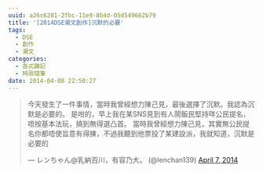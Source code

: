 ```yaml
---
uuid: a26c6281-2fbc-11e9-8b4d-05d549662b79
title: '[2014DSE潮文創作]沉默的必要'
tags:
  - DSE
  - 創作
  - 潮文
categories:
  - 各式雜記
  - 時政隨筆
date: 2014-04-08 22:50:27
---
```


> 今天發生了一件事情，當時我曾經想力陳己見，最後選擇了沉默。我認為沉默是必要的。&#10;&#10;是咁的，早上我在某SNS見到有人鬧飯民堅持咩公民提名，唔按基本法玩，搞到無得選凸首。&#10;&#10;當時我曾經想力陳己見，其實無公民提名你都唔使旨意有得揀，不過我聽到他票投了某建設派，我就知道，沉默是必要的
>
> &mdash; レンちゃん@乳納百川，有容乃大。 (@lenchan139) [April 7, 2014](https://twitter.com/lenchan139/statuses/453133550418550784)
